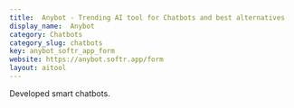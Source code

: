 ```yaml
---
title:  Anybot - Trending AI tool for Chatbots and best alternatives
display_name:  Anybot
category: Chatbots
category_slug: chatbots
key: anybot_softr_app_form
website: https://anybot.softr.app/form
layout: aitool
---
```


Developed smart chatbots.
